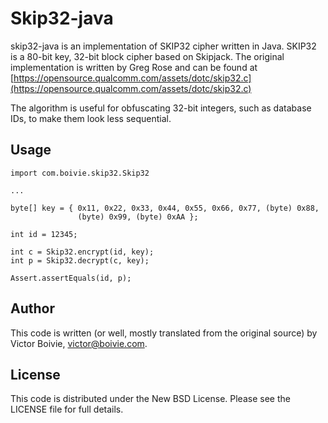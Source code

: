 # Skip32-java

skip32-java is an implementation of SKIP32 cipher written in Java. SKIP32 is a 80-bit key, 32-bit block cipher based on Skipjack. The original implementation is written by Greg Rose and can be found at [https://opensource.qualcomm.com/assets/dotc/skip32.c](https://opensource.qualcomm.com/assets/dotc/skip32.c)

The algorithm is useful for obfuscating 32-bit integers, such as database IDs, to make them look less sequential.

## Usage

    import com.boivie.skip32.Skip32
    
    ...
    
    byte[] key = { 0x11, 0x22, 0x33, 0x44, 0x55, 0x66, 0x77, (byte) 0x88,
                   (byte) 0x99, (byte) 0xAA };

    int id = 12345;

    int c = Skip32.encrypt(id, key);
    int p = Skip32.decrypt(c, key);
    
    Assert.assertEquals(id, p);

## Author

This code is written (or well, mostly translated from the original source) by Victor Boivie, <victor@boivie.com>.

## License

This code is distributed under the New BSD License. Please see the LICENSE file for full details.


